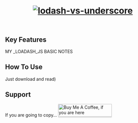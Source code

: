 <h1 align="center">
  <br>
	<a href="https://ibb.co/3pX3Ykg"><img src="https://i.ibb.co/McTv59F/lodash-vs-underscore.png" alt="lodash-vs-underscore" border="0"></a>
  <br>
  <br>
</h1>

## Key Features
MY _LOADASH_JS BASIC NOTES
## How To Use
Just download and read)

## Support
If you are going to copy...
<a href="https://vk.com/antonio12071984" target="_blank"><img src="https://www.buymeacoffee.com/assets/img/custom_images/purple_img.png" alt="Buy Me A Coffee, if you are here" style="height: 41px !important;width: 174px !important;box-shadow: 0px 3px 2px 0px rgba(190, 190, 190, 0.5) !important;-webkit-box-shadow: 0px 3px 2px 0px rgba(190, 190, 190, 0.5) !important;" ></a>